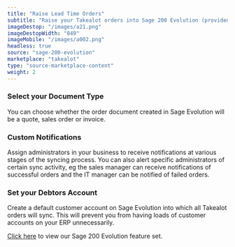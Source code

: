 ```yaml
---
title: "Raise Lead Time Orders"
subtitle: "Raise your Takealot orders into Sage 200 Evolution (provided you are only doing lead time orders)."
imageDestop: "/images/a21.png"
imageDestopWidth: "849"
imageMobile: "/images/a002.png"
headless: true
source: "sage-200-evolution"
marketplace: "takealot"
type: "source-marketplace-content"
weight: 2
---
```


### Select your Document Type
You can choose whether the order document created in Sage Evolution will be a quote, sales order or invoice.

### Custom Notifications
Assign administrators in your business to receive notifications at various stages of the syncing process. You can also alert specific administrators of certain sync activity, eg the sales manager can receive notifications of successful orders and the IT manager can be notified of failed orders.

### Set your Debtors Account
Create a default customer account on Sage Evolution into which all Takealot orders will sync. This will prevent you from having loads of customer accounts on your ERP unnecessarily.

[Click here](/help/features/sage-200-evolution/ "Sage 200 Evolution Features") to view our Sage 200 Evolution feature set.